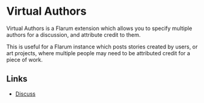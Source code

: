 # Virtual Authors

Virtual Authors is a Flarum extension which allows you to specify multiple authors for a discussion, and attribute credit to them.

This is useful for a Flarum instance which posts stories created by users, or art projects, where multiple people may need to be attributed credit for a piece of work.

## Links

- [Discuss](https://discuss.flarum.org/d/PUT_DISCUSS_SLUG_HERE)
